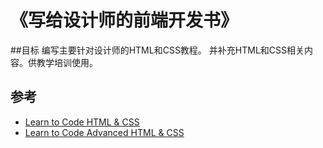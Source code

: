 # 《写给设计师的前端开发书》

##目标
编写主要针对设计师的HTML和CSS教程。
并补充HTML和CSS相关内容。供教学培训使用。

## 参考
* [Learn to Code HTML & CSS](http://learn.shayhowe.com/html-css/)
* [Learn to Code Advanced HTML & CSS](http://learn.shayhowe.com/advanced-html-css/)
